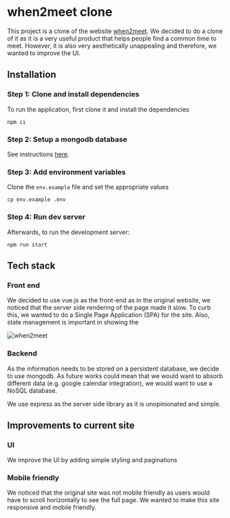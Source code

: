 # when2meet clone
This project is a clone of the website [when2meet](when2meet.com). We decided to do a clone of it as it is a very useful product that helps people find a common time to meet. However, it is also very aesthetically unappealing and therefore, we wanted to improve the UI.

## Installation

### Step 1: Clone and install dependencies

To run the application, first clone it and install the dependencies
```
npm ci
```

### Step 2: Setup a mongodb database

See instructions [here](https://www.mongodb.com/basics/create-database).


### Step 3: Add environment variables

Clone the `env.example` file and set the appropriate values 

```
cp env.example .env
```

### Step 4: Run dev server

Afterwards, to run the development server:
```
npm run start
```


## Tech stack

### Front end
We decided to use vue.js as the front-end as in the original website, we noticed that the server side rendering of the page made it slow. To curb this, we wanted to do a Single Page Application (SPA) for the site. Also, state management is important in showing the

![when2meet](https://i.imgur.com/OmHqf1L.png)

### Backend

As the information needs to be stored on a persistent database, we decide to use mongodb. As future works could mean that we would want to absorb different data (e.g. google calendar integration), we would want to use a NoSQL database.

We use express as the server side library as it is unopinionated and simple.

## Improvements to current site
### UI
We improve the UI by adding simple styling and paginations

### Mobile friendly
We noticed that the original site was not mobile friendly as users would have to scroll horizontally to see the full page. We wanted to make this site responsive and mobile friendly.

